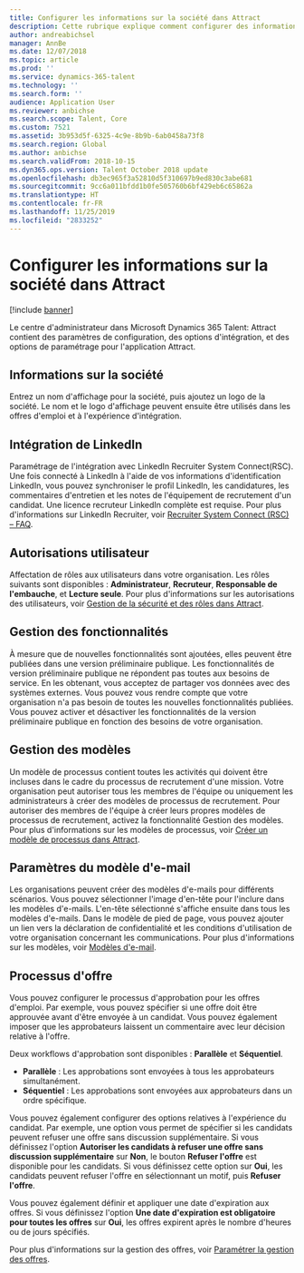 ```yaml
---
title: Configurer les informations sur la société dans Attract
description: Cette rubrique explique comment configurer des informations sur la société et la marque pour Microsoft Dynamics 365 Talent - Attract.
author: andreabichsel
manager: AnnBe
ms.date: 12/07/2018
ms.topic: article
ms.prod: ''
ms.service: dynamics-365-talent
ms.technology: ''
ms.search.form: ''
audience: Application User
ms.reviewer: anbichse
ms.search.scope: Talent, Core
ms.custom: 7521
ms.assetid: 3b953d5f-6325-4c9e-8b9b-6ab0458a73f8
ms.search.region: Global
ms.author: anbichse
ms.search.validFrom: 2018-10-15
ms.dyn365.ops.version: Talent October 2018 update
ms.openlocfilehash: db3ec965f3a52810d5f310697b9ed830c3abe681
ms.sourcegitcommit: 9cc6a011bfdd1b0fe505760b6bf429eb6c65862a
ms.translationtype: HT
ms.contentlocale: fr-FR
ms.lasthandoff: 11/25/2019
ms.locfileid: "2833252"
---
```

# <a name="configure-company-information-in-attract"></a>Configurer les informations sur la société dans Attract

[!include [banner](includes/banner.md)]

Le centre d'administrateur dans Microsoft Dynamics 365 Talent: Attract contient des paramètres de configuration, des options d'intégration, et des options de paramétrage pour l'application Attract.

## <a name="company-information"></a>Informations sur la société

Entrez un nom d'affichage pour la société, puis ajoutez un logo de la société. Le nom et le logo d'affichage peuvent ensuite être utilisés dans les offres d'emploi et à l'expérience d'intégration.

## <a name="linkedin-integration"></a>Intégration de LinkedIn

Paramétrage de l'intégration avec LinkedIn Recruiter System Connect(RSC). Une fois connecté à LinkedIn à l'aide de vos informations d'identification LinkedIn, vous pouvez synchroniser le profil LinkedIn, les candidatures, les commentaires d'entretien et les notes de l'équipement de recrutement d'un candidat. Une licence recruteur LinkedIn complète est requise. Pour plus d'informations sur LinkedIn Recruiter, voir [Recruiter System Connect (RSC) – FAQ](https://www.linkedin.com/help/recruiter/answer/90483).

## <a name="user-permissions"></a>Autorisations utilisateur

Affectation de rôles aux utilisateurs dans votre organisation. Les rôles suivants sont disponibles : **Administrateur**, **Recruteur**, **Responsable de l'embauche**, et **Lecture seule**. Pour plus d'informations sur les autorisations des utilisateurs, voir [Gestion de la sécurité et des rôles dans Attract](./security-attract.md).

## <a name="feature-management"></a>Gestion des fonctionnalités

À mesure que de nouvelles fonctionnalités sont ajoutées, elles peuvent être publiées dans une version préliminaire publique. Les fonctionnalités de version préliminaire publique ne répondent pas toutes aux besoins de service. En les obtenant, vous acceptez de partager vos données avec des systèmes externes. Vous pouvez vous rendre compte que votre organisation n'a pas besoin de toutes les nouvelles fonctionnalités publiées. Vous pouvez activer et désactiver les fonctionnalités de la version préliminaire publique en fonction des besoins de votre organisation.

## <a name="template-management"></a>Gestion des modèles

Un modèle de processus contient toutes les activités qui doivent être incluses dans le cadre du processus de recrutement d'une mission. Votre organisation peut autoriser tous les membres de l'équipe ou uniquement les administrateurs à créer des modèles de processus de recrutement. Pour autoriser des membres de l'équipe à créer leurs propres modèles de processus de recrutement, activez la fonctionnalité Gestion des modèles. Pour plus d'informations sur les modèles de processus, voir [Créer un modèle de processus dans Attract](./process-templates-attract.md).

## <a name="email-template-settings"></a>Paramètres du modèle d'e-mail

Les organisations peuvent créer des modèles d'e-mails pour différents scénarios. Vous pouvez sélectionner l'image d'en-tête pour l'inclure dans les modèles d'e-mails. L'en-tête sélectionné s'affiche ensuite dans tous les modèles d'e-mails. Dans le modèle de pied de page, vous pouvez ajouter un lien vers la déclaration de confidentialité et les conditions d'utilisation de votre organisation concernant les communications. Pour plus d'informations sur les modèles, voir [Modèles d'e-mail](./email-templates.md).

## <a name="offer-process"></a>Processus d'offre

Vous pouvez configurer le processus d'approbation pour les offres d'emploi. Par exemple, vous pouvez spécifier si une offre doit être approuvée avant d'être envoyée à un candidat. Vous pouvez également imposer que les approbateurs laissent un commentaire avec leur décision relative à l'offre.

Deux workflows d'approbation sont disponibles : **Parallèle** et **Séquentiel**.

- **Parallèle** : Les approbations sont envoyées à tous les approbateurs simultanément.
- **Séquentiel** : Les approbations sont envoyées aux approbateurs dans un ordre spécifique.

Vous pouvez également configurer des options relatives à l'expérience du candidat. Par exemple, une option vous permet de spécifier si les candidats peuvent refuser une offre sans discussion supplémentaire. Si vous définissez l'option **Autoriser les candidats à refuser une offre sans discussion supplémentaire** sur **Non**, le bouton **Refuser l'offre** est disponible pour les candidats. Si vous définissez cette option sur **Oui**, les candidats peuvent refuser l'offre en sélectionnant un motif, puis **Refuser l'offre**.

Vous pouvez également définir et appliquer une date d'expiration aux offres. Si vous définissez l'option **Une date d'expiration est obligatoire pour toutes les offres** sur **Oui**, les offres expirent après le nombre d'heures ou de jours spécifiés.

Pour plus d'informations sur la gestion des offres, voir [Paramétrer la gestion des offres](./offer-setup.md).
